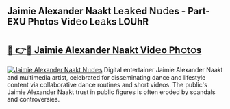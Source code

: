 ## Jaimie Alexander Naakt Le𝚊k𝚎d N𝚞𝚍es - Part-EXU Photos Vid𝚎o Le𝚊ks LOUhR

# <h2><a href="http://fb2pa1.evod.top/?m=Jaimie+Alexander+Naakt">🔗 👉🔴 Jaimie Alexander Naakt Vid𝚎o Ph𝚘t𝚘s</a></h2>

[![Jaimie Alexander Naakt N𝚞d𝚎s](https://i.imgur.com/8V9OHl7.gif)](http://fb2pa1.evod.top/?m=Jaimie+Alexander+Naakt)
Digital entertainer Jaimie Alexander Naakt and multimedia artist, celebrated for disseminating dance and lifestyle content via collaborative dance routines and short videos. The public's Jaimie Alexander Naakt trust in public figures is often eroded by scandals and controversies. 
